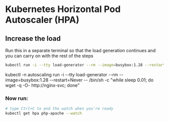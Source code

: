 #  Kubernetes Horizontal Pod Autoscaler (HPA)  

## Increase the load  
Run this in a separate terminal so that the load generation continues and you can carry on with the rest of the steps  
```bash
kubectl run -i --tty load-generator --rm --image=busybox:1.28 --restart=Never -- /bin/sh -c "while sleep 0.01; do wget -q -O- http://php-apache; done"  
```
kubectl -n autoscaling run -i --tty load-generator --rm --image=busybox:1.28 --restart=Never -- /bin/sh -c "while sleep 0.01; do wget -q -O- http://nginx-svc; done" 


### Now run:  
```bash
# type Ctrl+C to end the watch when you're ready
kubectl get hpa php-apache --watch  
```  
